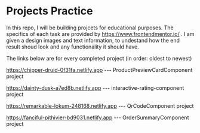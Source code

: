 # Projects Practice
 
 In this repo, I will be building projcets for educational purposes.
 The specifics of each task are provided by https://www.frontendmentor.io/ .
 I am given a design images and text information, to undestand how the end result shoud look
 and any functionality it should have.
 
 The links below are for every completed project (in order: oldest to newest)
 
 https://chipper-druid-0f31fa.netlify.app  --- ProductPreviewCardComponent project
 
 https://dainty-dusk-a7ed8b.netlify.app  --- interactive-rating-component project
 
 https://remarkable-lokum-248168.netlify.app --- QrCodeComponent project
 
 https://fanciful-pithivier-bd9031.netlify.app --- OrderSummaryComponent project
 
 
 
 
